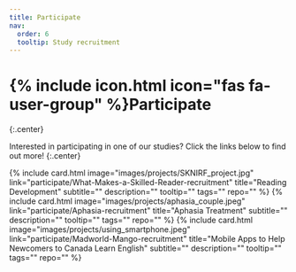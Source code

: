 ```yaml
---
title: Participate
nav:
  order: 6
  tooltip: Study recruitment 
---
```


# {% include icon.html icon="fas fa-user-group" %}Participate
{:.center}

Interested in participating in one of our studies? Click the links below to find out more!
{:.center}

{%
  include card.html
  image="images/projects/SKNIRF_project.jpg"
  link="participate/What-Makes-a-Skilled-Reader-recruitment"
  title="Reading Development"
  subtitle=""
  description=""
  tooltip=""
  tags=""
  repo=""
%}
{%
  include card.html
  image="images/projects/aphasia_couple.jpeg"
  link="participate/Aphasia-recruitment"
  title="Aphasia Treatment"
  subtitle=""
  description=""
  tooltip=""
  tags=""
  repo=""
%}
{%
  include card.html
  image="images/projects/using_smartphone.jpeg"
  link="participate/Madworld-Mango-recruitment"
  title="Mobile Apps to Help Newcomers to Canada Learn English"
  subtitle=""
  description=""
  tooltip=""
  tags=""
  repo=""
%}